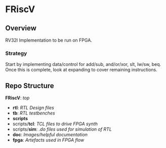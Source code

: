 # FRiscV

## Overview
RV32I Implementation to be run on FPGA.

### Strategy
Start by implementing data/control for add/sub, and/or/xor, slt, lw/sw, beq. Once this is complete, look at expanding to cover remaining instructions.

## Repo Structure
**FRiscV**: *top*  
- **rtl**: *RTL Design files*  
- **tb**: *RTL testbenches*  
- **scripts**  
- scripts/**tcl**: *TCL files to drive FPGA synth*  
- scripts/**sim**: *.do files used for simulation of RTL*  
- **doc**: *Images/helpful documentation*  
- **fpga**: *Artefacts used in FPGA flow*  
